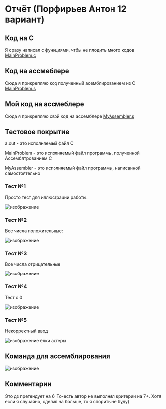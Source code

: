 # Отчёт (Порфирьев Антон 12 вариант)
## Код на С
Я сразу написал с функциями, чтбы не плодить много кодов [MainProblem.c](https://github.com/Porfirev/avs-hw-1/blob/main/MainProblem.c)
## Код на ассмеблере
Сюда я прикрепляю код полученный асемблированием из C [MainProblem.s](https://github.com/Porfirev/avs-hw-1/blob/main/MainProblem.s)
## Мой код на ассмеблере
Сюда я прикрепляю свой код на ассемблере [MyAssembler.s](https://github.com/Porfirev/avs-hw-1/blob/main/MyAssembler.s)
## Тестовое покрытие
a.out - это исполняемый файл C

MainProblem - это исполняемый файл программы, полученной Ассемблтрованием С

MyAssembler - это исполняемый файл программы, написанной самостоятельно
### Тест №1
Просто тест для иллюстрации работы:

![изображение](https://user-images.githubusercontent.com/90344389/197402072-3de7f5b8-5301-4e61-9746-5d4fdbfdadcc.png)

### Тест №2
Все числа положительные:

![изображение](https://user-images.githubusercontent.com/90344389/197402298-b326074d-2fd8-42d2-83bb-e03777de1385.png)

### Тест №3
Все числа отрицательные

![изображение](https://user-images.githubusercontent.com/90344389/197402344-b1ff1df5-7bcd-4007-b88a-6e69d7f4268b.png)

### Тест №4
Тест с 0

![изображение](https://user-images.githubusercontent.com/90344389/197402390-8fb1bad2-2ad4-438c-8174-5d0e95a2ba57.png)

### Тест №5
Некорректный ввод

![изображение](https://user-images.githubusercontent.com/90344389/197402448-32a5c479-a4b8-4897-8264-7485d656b51d.png)
ёлки актеры
## Команда для ассемблирования
![изображение](https://user-images.githubusercontent.com/90344389/197409377-197b1f69-252e-4a13-a4a9-cc85d2ca71f4.png)

## Комментарии
Это дз претендует на 6. То-есть автор не выполнял критерии на 7+. Хотя если я случайно, сделал на больше, то я спорить не буду)
